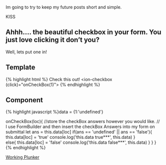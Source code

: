 <!-- title:Chic-a-Chic-a-CheckBox -->

<p>Im going to try to keep my future posts short and simple.<p>
<p>KISS</p>

<h2 class="section-heading">Ahhh…. the beautiful checkbox in your form.  You just love clicking it don’t you?</h2>

<p>Well, lets put one in!</p>

<h2 class="section-heading">Template</h2>

{% highlight html %}<ion-item>
	<ion-label>Check this out!</ion-label>
  	<ion-checkbox (click)="onCheckBox(1)"></ion-checkbox>
</ion-item>
{% endhighlight %}

<h2 class="section-heading">Component</h2>

{% highlight javascript %}data = {1:'undefined'}

onCheckBox(loc){
    //store the checkBox answers however you would like.
    // I use FormBuilder and then insert the checkBox Answers into my form on submittal
    let ans = this.data[loc]
    if(ans == 'undefined' || ans == 'false'){
      	this.data[loc] = 'true' 
      	console.log('this.data true***', this.data)
    }  
    else{
	    this.data[loc] = 'false'
	    console.log('this.data false***', this.data) 
		}
 	}
}
{% endhighlight %}

<p><a href="http://embed.plnkr.co/v62Q3X/">Working Plunker</a></p>

